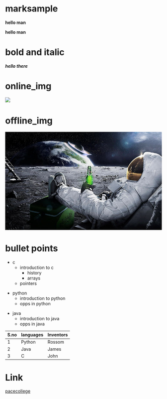 # marksample

**hello man**

__hello man__

# bold and italic

***hello there***

# online_img

<img src="https://techcrunch.com/wp-content/uploads/2021/06/Eris-second-stage-firing_PR.png?w=730&crop=1">

# offline_img

<img src="https://raw.githubusercontent.com/pushpakpraneeth/marksample/main/space.jpg">

# bullet points

+ c
   + introduction to c
     + history
     + arrays
   + pointers

* python
   * introduction to python
   * opps in python

- java
   - introduction to java
   - opps in java

| S.no | languages | Inventors |
|------|-----------|-----------|
| 1    | Python    | Rossom    |
| 2    | Java      | James     |
| 3    | C         | John      |

# Link

[pacecollege](http://pace.ac.in/)
